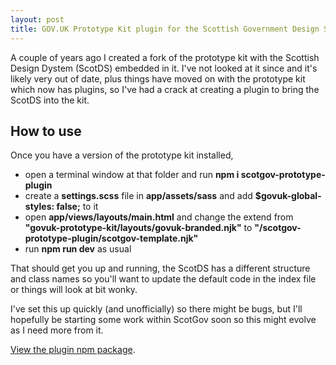```yaml
---
layout: post
title: GOV.UK Prototype Kit plugin for the Scottish Government Design System
---
```


A couple of years ago I created a fork of the prototype kit with the Scottish Design Dystem (ScotDS) embedded in it. I've not looked at it since and it's likely very out of date, plus things have moved on with the prototype kit which now has plugins, so I've had a crack at creating a plugin to bring the ScotDS into the kit.

## How to use

Once you have a version of the prototype kit installed,
- open a terminal window at that folder and run **npm i scotgov-prototype-plugin**
- create a **settings.scss** file in **app/assets/sass** and add **$govuk-global-styles: false;** to it
- open **app/views/layouts/main.html** and change the extend from **"govuk-prototype-kit/layouts/govuk-branded.njk"** to **"/scotgov-prototype-plugin/scotgov-template.njk"**
- run **npm run dev** as usual

That should get you up and running, the ScotDS has a different structure and class names so you'll want to update the default code in the index file or things will look at bit wonky.

I've set this up quickly (and unofficially) so there might be bugs, but I'll hopefully be starting some work within ScotGov soon so this might evolve as I need more from it.

[View the plugin npm package](https://www.npmjs.com/package/scotgov-prototype-plugin).
